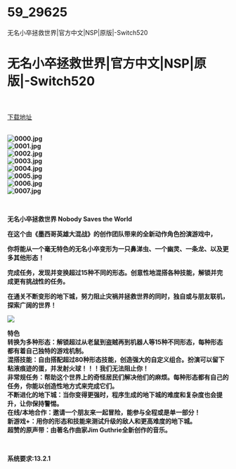 # 59_29625
无名小卒拯救世界|官方中文|NSP|原版|-Switch520
# 无名小卒拯救世界|官方中文|NSP|原版|-Switch520
 <br/></br>
[下载地址](https://www.switch520.cc/article/29625 "下载地址")
<br/></br>

<p><strong><img title="0000.jpg" src="https://www.switch520.cc/muke_img/2022_04_14_f3f2d13556092.jpg" alt="0000.jpg"></strong><br>
<strong><img title="0001.jpg" src="https://www.switch520.cc/muke_img/2022_04_14_eeb8f95b15d2c.jpg" alt="0001.jpg"></strong><br>
<strong><img title="0002.jpg" src="https://www.switch520.cc/muke_img/2022_04_14_73aaa7e0c50a5.jpg" alt="0002.jpg"></strong><br>
<strong><img title="0003.jpg" src="https://www.switch520.cc/muke_img/2022_04_14_2ec074aaad183.jpg" alt="0003.jpg"></strong><br>
<strong><img title="0004.jpg" src="https://www.switch520.cc/muke_img/2022_04_14_3ca9189ec027f.jpg" alt="0004.jpg"></strong><br>
<strong><img title="0005.jpg" src="https://www.switch520.cc/muke_img/2022_04_14_c48bc8a8ce91e.jpg" alt="0005.jpg"></strong><br>
<strong><img title="0006.jpg" src="https://www.switch520.cc/muke_img/2022_04_14_6488a18a70a4f.jpg" alt="0006.jpg"></strong><br>
<strong><img title="0007.jpg" src="https://www.switch520.cc/muke_img/2022_04_14_9831bf2e02c41.jpg" alt="0007.jpg">&nbsp;</strong></p>
<p>&nbsp;</p>
<p><strong>无名小卒拯救世界 Nobody Saves the World</strong></p>
<p><strong>在这个由《墨西哥英雄大混战》的创作团队带来的全新动作角色扮演游戏中，</strong></p>
<p><strong>你将能从一个毫无特色的无名小卒变形为一只鼻涕虫、一个幽灵、一条龙、以及更多其他形态！</strong></p>
<p><strong>完成任务，发现并变换超过15种不同的形态。创意性地混搭各种技能，解锁并完成更有挑战性的任务。</strong></p>
<p><strong>在通关不断变形的地下城，努力阻止灾祸并拯救世界的同时，独自或与朋友联机，探索广阔的世界！</strong></p>
<p><strong><img src="https://cdn.cloudflare.steamstatic.com/steam/apps/1432050/extras/mp_action.gif?t=1649880414"></strong></p>
<p><strong>特色</strong><br>
<strong>转换为多种形态：解锁超过从老鼠到盗贼再到机器人等15种不同形态，每种形态都有着自己独特的游戏机制。</strong><br>
<strong>混搭技能：自由搭配超过80种形态技能，创造强大的自定义组合。扮演可以留下粘液痕迹的蛋，并发射火球！！！我们无法阻止你！</strong><br>
<strong>非常规任务：帮助这个世界上的奇怪居民们解决他们的麻烦。每种形态都有自己的任务，你能以创造性地方式来完成它们。</strong><br>
<strong>不断进化的地下城：当你变得更强时，程序生成的地下城的难度和复杂度也会提升，让你保持警惕。</strong><br>
<strong>在线/本地合作：邀请一个朋友来一起冒险，能参与全程或是单一部分！</strong><br>
<strong>新游戏+：用你的形态和技能来测试升级的敌人和更高难度的地下城。</strong><br>
<strong>超赞的原声带：由著名作曲家Jim Guthrie全新创作的音乐。</strong></p>
<p>&nbsp;</p>
<p><strong>系统要求:13.2.1</strong></p>



